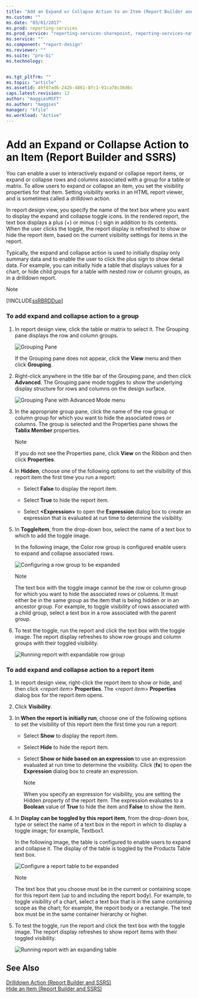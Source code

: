 ```yaml
---
title: "Add an Expand or Collapse Action to an Item (Report Builder and SSRS) | Microsoft Docs"
ms.custom: ""
ms.date: "03/01/2017"
ms.prod: reporting-services
ms.prod_service: "reporting-services-sharepoint, reporting-services-native"
ms.service: ""
ms.component: "report-design"
ms.reviewer: ""
ms.suite: "pro-bi"
ms.technology: 


ms.tgt_pltfrm: ""
ms.topic: "article"
ms.assetid: 49f07ad6-242b-4861-8fc1-91ca78c36d6c
caps.latest.revision: 12
author: "maggiesMSFT"
ms.author: "maggies"
manager: "kfile"
ms.workload: "Active"
---
```

# Add an Expand or Collapse Action to an Item (Report Builder and SSRS)
  You can enable a user to interactively expand or collapse report items, or expand or collapse rows and columns associated with a group for a table or matrix. To allow users to expand or collapse an item, you set the visibility properties for that item. Setting visibility works in an HTML report viewer, and is sometimes called a *drilldown* action.  
  
 In report design view, you specify the name of the text box where you want to display the expand and collapse toggle icons. In the rendered report, the text box displays a plus (+) or minus (-) sign in addition to its contents. When the user clicks the toggle, the report display is refreshed to show or hide the report item, based on the current visibility settings for items in the report.  
  
 Typically, the expand and collapse action is used to initially display only summary data and to enable the user to click the plus sign to show detail data. For example, you can initially hide a table that displays values for a chart, or hide child groups for a table with nested row or column groups, as in a drilldown report.  
  
> [!NOTE]  
>  [!INCLUDE[ssRBRDDup](../../includes/ssrbrddup-md.md)]  
  
### To add expand and collapse action to a group  
  
1.  In report design view, click the table or matrix to select it. The Grouping pane displays the row and column groups.  
  
     ![Grouping Pane](../../reporting-services/report-design/media/groupingpane.png "Grouping Pane")  
  
     If the Grouping pane does not appear, click the **View** menu and then click **Grouping**.  
  
2.  Right-click anywhere in the title bar of the Grouping pane, and then click **Advanced**. The Grouping pane mode toggles to show the underlying display structure for rows and columns on the design surface.  
  
     ![Grouping Pane with Advanced Mode menu](../../reporting-services/report-design/media/groupingpane-advancedmode.png "Grouping Pane with Advanced Mode menu")  
  
3.  In the appropriate group pane, click the name of the row group or column group for which you want to hide the associated rows or columns. The group is selected and the Properties pane shows the **Tablix Member** properties.  
  
    > [!NOTE]  
    >  If you do not see the Properties pane, click **View** on the Ribbon and then click **Properties**.  
  
4.  In **Hidden**, choose one of the following options to set the visibility of this report item the first time you run a report:  
  
    -   Select **False** to display the report item.  
  
    -   Select **True** to hide the report item.  
  
    -   Select **\<Expression>** to open the **Expression** dialog box to create an expression that is evaluated at run time to determine the visibility.  
  
5.  In **ToggleItem**, from the drop-down box, select the name of a text box to which to add the toggle image.  
  
     In the following image, the Color row group is configured enable users to expand and collapse associated rows.  
  
     ![Configuring a row group to be expanded](../../reporting-services/report-design/media/expandcollapse-confighiddentoggleitemwithnumbers.png "Configuring a row group to be expanded")  
  
    > [!NOTE]  
    >  The text box with the toggle image cannot be the row or column group for which you want to hide the associated rows or columns. It must either be in the same group as the item that is being hidden or in an ancestor group. For example, to toggle visibility of rows associated with a child group, select a text box in a row associated with the parent group.  
  
6.  To test the toggle, run the report and click the text box with the toggle image. The report display refreshes to show row groups and column groups with their toggled visibility.  
  
     ![Running report with expandable row group](../../reporting-services/report-design/media/expandcollapse-runreport-rowgroup.png "Running report with expandable row group")  
  
### To add expand and collapse action to a report item  
  
1.  In report design view, right-click the report item to show or hide, and then click *\<report item>* **Properties**. The *\<report item>* **Properties** dialog box for the report item opens.  
  
2.  Click **Visibility**.  
  
3.  In **When the report is initially run**, choose one of the following options to set the visibility of this report item the first time you run a report:  
  
    -   Select **Show** to display the report item.  
  
    -   Select **Hide** to hide the report item.  
  
    -   Select **Show or hide based on an expression** to use an expression evaluated at run time to determine the visibility. Click (**fx**) to open the **Expression** dialog box to create an expression.  
  
        > [!NOTE]  
        >  When you specify an expression for visibility, you are setting the Hidden property of the report item. The expression evaluates to a **Boolean** value of **True** to hide the item and **False** to show the item.  
  
4.  In **Display can be toggled by this report item**, from the drop-down box, type or select the name of a text box in the report in which to display a toggle image; for example, Textbox1.  
  
     In the following image, the table is configured to enable users to expand and collapse it. The display of the table is toggled by the Products Table text box.  
  
     ![Configure a report table to be expanded](../../reporting-services/report-design/media/expandcollapse-reporttable.png "Configure a report table to be expanded")  
  
    > [!NOTE]  
    >  The text box that you choose must be in the current or containing scope for this report item (up to and including the report body). For example, to toggle visibility of a chart, select a text box that is in the same containing scope as the chart; for example, the report body or a rectangle. The text box must be in the same container hierarchy or higher.  
  
5.  To test the toggle, run the report and click the text box with the toggle image. The report display refreshes to show report items with their toggled visibility.  
  
     ![Running report with an expanding table](../../reporting-services/report-design/media/expandcollapse-runreport-reporttable.png "Running report with an expanding table")  
  
## See Also  
 [Drilldown Action &#40;Report Builder and SSRS&#41;](../../reporting-services/report-design/drilldown-action-report-builder-and-ssrs.md)   
 [Hide an Item &#40;Report Builder and SSRS&#41;](../../reporting-services/report-builder/hide-an-item-report-builder-and-ssrs.md)  
  
  
